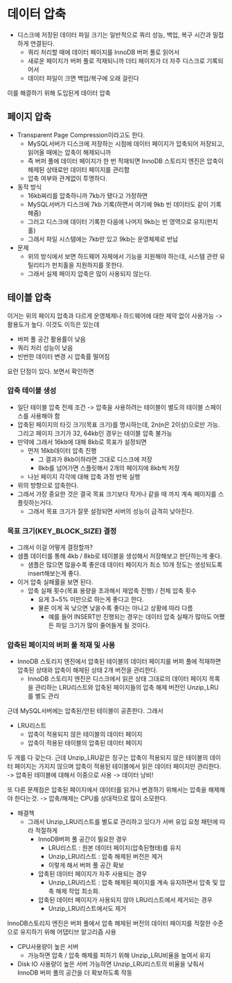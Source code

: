 # 데이터 압축

- 디스크에 저장된 데이터 파일 크기는 일반적으로 쿼리 성능, 백업, 복구 시간과 밀접하게 연결된다.
    - 쿼리 처리할 때에 데이터 페이지를 InnoDB 버퍼 풀로 읽어서
    - 새로운 페이지가 버퍼 풀로 적재되니까 더티 페이지가 더 자주 디스크로 기록되어서
    - 데이터 파일이 크면 백업/복구에 오래 걸린다

이를 해결하기 위해 도입된게 데이터 압축

## 페이지 압축

- Transparent Page Compression이라고도 한다.
    - MySQL서버가 디스크에 저장하는 시점에 데이터 페이지가 압축되어 저장되고, 읽어올 때에는 압축이 해제되니까
    - 즉 버퍼 풀에 데이터 페이지가 한 번 적재되면 InnoDB 스토리지 엔진은 압축이 해제된 상태로만 데이터 페이지를 관리함
    - 압축 여부와 관계없이 투명하다.
- 동작 방식
    - 16kb짜리를 압축하니까 7kb가 됐다고 가정하면
    - MySQL서버가 디스크에 7kb 기록(하면서 여기에 9kb 빈 데이터도 같이 기록해줌)
    - 그러고 디스크에 데이터 기록한 다음에 나머지 9kb는 빈 영역으로 유지(펀치홀)
    - 그래서 파일 시스템에는 7kb만 있고 9kb는 운영체제로 반납
- 문제
    - 위의 방식에서 보면 하드웨어 자체에서 기능을 지원해야 하는데, 시스템 관련 유틸리티가 펀치홀을 지원하지를 못한다.
    - 그래서 실제 페이지 압축은 많이 사용되지 않는다.

## 테이블 압축

이거는 위의 페이지 압축과 다르게 운영체제나 하드웨어에 대한 제약 없이 사용가능 -> 활용도가 높다.
이것도 이득은 있는데

- 버퍼 풀 공간 활용률이 낮음
- 쿼리 처리 성능이 낮음
- 빈번한 데이터 변경 시 압축률 떨어짐

요런 단점이 있다.
보면서 확인하면

### 압축 테이블 생성

- 일단 테이블 압축 전제 조건 -> 압축을 사용하려는 테이블이 별도의 테이블 스페이스를 사용해야 함
- 압축된 페이지의 타깃 크기(목표 크기)를 명시하는데, 2n(n은 2이상)으로만 가능. 그리고 페이지 크기가 32, 64kb인 경우는 테이블 압축 불가능
- 만약에 그래서 16kb에 대해 8kb로 목표가 설정되면
    - 먼저 16kb데이터 압축 진행
        - 그 결과가 8kb이하라면 그대로 디스크에 저장
        - 8kb를 넘어가면 스플릿해서 2개의 페이지에 8kb씩 저장
    - 나뉜 페이지 각각에 대해 압축 과정 반복 실행
- 위의 방향으로 압축한다. 
- 그래서 가장 중요한 것은 결국 목표 크기보다 작거나 같을 때 까지 계속 페이지를 스플릿하는거다.
    - 그래서 목표 크기가 잘못 설정되면 서버의 성능이 급격히 낮아진다.

### 목표 크기(KEY_BLOCK_SIZE) 결정

- 그래서 이걸 어떻게 결정할까?
- 샘플 데이터를 통해 4kb / 8kb로 테이블을 생성해서 저장해보고 판단하는게 좋다.
    - 샘플은 많으면 많을수록 좋은데 데이터 페이지가 최소 10개 정도는 생성되도록 insert해보는게 좋다.
- 이거 압축 실패률을 보면 된다.
    - 압축 실패 횟수(목표 용량을 초과해서 재압축 진행) / 전체 압축 횟수
        - 요게 3~5% 미만으로 하는게 좋다고 한다.
        - 물론 이게 꼭 낮으면 낮을수록 좋다는 아니고 상황에 따라 다름
            - 예를 들어 INSERT만 진행되는 경우는 데이터 압축 실패가 많아도 어쨌든 파일 크기가 많이 줄어들게 될 것이다.

### 압축된 페이지의 버퍼 풀 적재 및 사용

- InnoDB 스토리지 엔진에서 압축된 테이블의 데이터 페이지를 버퍼 풀에 적재하면 압축된 상태와 압축이 해제된 상태 2개 버전을 관리한다.
    - InnoDB 스토리지 엔진은 디스크에서 읽은 상태 그대로의 데이터 페이지 목록을 관리하는 LRU리스트와 압축된 페이지들의 압축 해제 버전인 Unzip_LRU 를 별도 관리

근데 MySQL서버에는 압축된/안된 테이블이 공존한다.
그래서

- LRU리스트
    - 압축이 적용되지 않은 테이블의 데이터 페이지
    - 압축이 적용된 테이블의 압축된 데이터 페이지

두 개를 다 갖는다.
근데 Unzip_LRU같은 칭구는 압축이 적용되지 않은 테이블의 데이터 페이지는 가지지 않으며 압축이 적용된 테이블에서 읽은 데이터 페이지만 관리한다.
-> 압축된 테이블에 대해서 이중으로 사용 -> 데이터 낭비!

또 다른 문제점은 압축된 페이지에서 데이터를 읽거나 변경하기 위해서는 압축을 해제해야 한다는것.
-> 압축/해제는 CPU를 상대적으로 많이 소모한다.

- 해결책
    - 그래서 Unzip_LRU리스트를 별도로 관리하고 있다가 서버 유입 요청 패턴에 따라 적절하게
        - InnoDB버퍼 풀 공간이 필요한 경우
            - LRU리스트 : 원본 데이터 페이지(압축된형태)를 유지
            - Unzip_LRU리스트 : 압축 해제된 버전은 제거
            - 이렇게 해서 버퍼 풀 공간 확보
        - 압축된 데이터 페이지가 자주 사용되는 경우
            - Unzip_LRU리스트 : 압축 해제된 페이지를 계속 유지하면서 압축 및 압축 해제 작업 최소화.
        - 압축된 데이터 페이지가 사용되지 않아 LRU리스트에서 제거되는 경우
            - Unzip_LRU리스트에서도 제거

InnoDB스토리지 엔진은 버퍼 풀에서 압축 해제된 버전의 데이터 페이지를 적절한 수준으로 유지하기 위해 어댑티브 알고리즘 사용

- CPU사용량이 높은 서버
    - 가능하면 압축 / 압축 해제를 피하기 위해 Unzip_LRU비율을 높여서 유지
- Disk IO 사용량이 높은 서버
    가능하면 Unzip_LRU리스트의 비율을 낮춰서 InnoDB 버퍼 풀의 공간을 더 확보하도록 작동

